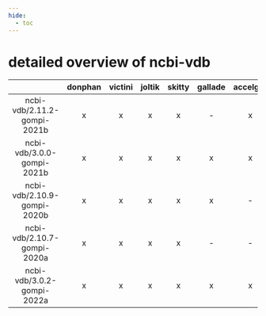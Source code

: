 ```yaml
---
hide:
  - toc
---
```


detailed overview of ncbi-vdb
=============================

| |donphan|victini|joltik|skitty|gallade|accelgor|swalot|doduo|
| :---: | :---: | :---: | :---: | :---: | :---: | :---: | :---: | :---: |
|ncbi-vdb/2.11.2-gompi-2021b|x|x|x|x|-|x|x|x|
|ncbi-vdb/3.0.0-gompi-2021b|x|x|x|x|x|x|x|x|
|ncbi-vdb/2.10.9-gompi-2020b|x|x|x|x|x|-|x|x|
|ncbi-vdb/2.10.7-gompi-2020a|x|x|x|x|-|-|x|x|
|ncbi-vdb/3.0.2-gompi-2022a|x|x|x|x|x|x|x|x|
